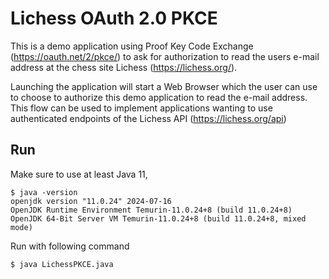# Lichess OAuth 2.0 PKCE

This is a demo application using Proof Key Code Exchange (https://oauth.net/2/pkce/) to ask for authorization to read the users e-mail address at the chess site Lichess (https://lichess.org/).

Launching the application will start a Web Browser which the user can use to choose to authorize this demo application to read the e-mail address.
This flow can be used to implement applications wanting to use authenticated endpoints of the Lichess API (https://lichess.org/api)

## Run

Make sure to use at least Java 11,

    $ java -version
    openjdk version "11.0.24" 2024-07-16
    OpenJDK Runtime Environment Temurin-11.0.24+8 (build 11.0.24+8)
    OpenJDK 64-Bit Server VM Temurin-11.0.24+8 (build 11.0.24+8, mixed mode)

Run with following command

    $ java LichessPKCE.java

